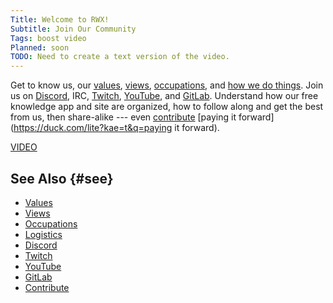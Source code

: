 ```yaml
---
Title: Welcome to RWX!
Subtitle: Join Our Community
Tags: boost video
Planned: soon
TODO: Need to create a text version of the video.
---
```


Get to know us, our [values](/values/), [views](/views/),
[occupations](/jobs/), and [how we do things](/logistics/). Join us on
[Discord](https://discord.gg/9wydZXY), IRC,
[Twitch](https://twitch.tv/rwxrob),
[YouTube](https://www.youtube.com/c/rwxrob), and
[GitLab](https://gitlab.com/rwx.gg/README). Understand how our free
knowledge app and site are organized, how to follow along and get the
best from us, then share-alike --- even [contribute](/contrib/) [paying
it forward](https://duck.com/lite?kae=t&q=paying it forward).

[VIDEO](https://youtu.be/CXkms5OUiic)

## See Also {#see}

- [Values](/values/)
- [Views](/views/)
- [Occupations](/jobs/)
- [Logistics](/boosts/oldboost/logistics/)
- [Discord](https://discord.gg/9wydZXY)
- [Twitch](https://twitch.tv/rwxrob)
- [YouTube](https://www.youtube.com/rwxrob)
- [GitLab](https://gitlab.com/rwx.gg/README)
- [Contribute](/contrib/)
